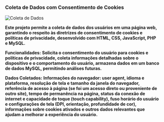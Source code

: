 ### Coleta de Dados com Consentimento de Cookies

![Coleta de Dados](https://cdn-icons-png.flaticon.com/512/2906/2906274.png)

**Este projeto permite a coleta de dados dos usuários em uma página web, garantindo o respeito às diretrizes de consentimento de cookies e políticas de privacidade, desenvolvido com HTML, CSS, JavaScript, PHP e MySQL.**

**Funcionalidades:**
**Solicita o consentimento do usuário para cookies e políticas de privacidade, coleta informações detalhadas sobre o dispositivo e o comportamento do usuário, armazena dados em um banco de dados MySQL, permitindo análises futuras.**

**Dados Coletados:**
**Informações do navegador: user agent, idioma e plataforma, resolução de tela e tamanho da janela do navegador, referência de acesso à página (se foi um acesso direto ou proveniente de outro site), tempo de permanência na página, status da conexão de internet e capacidade de toque (touch capability), fuso horário do usuário e configurações de tela (DPI, orientação, profundidade de cor), informações sobre cookies ativados e outros dados relevantes que ajudam a melhorar a experiência do usuário.**
